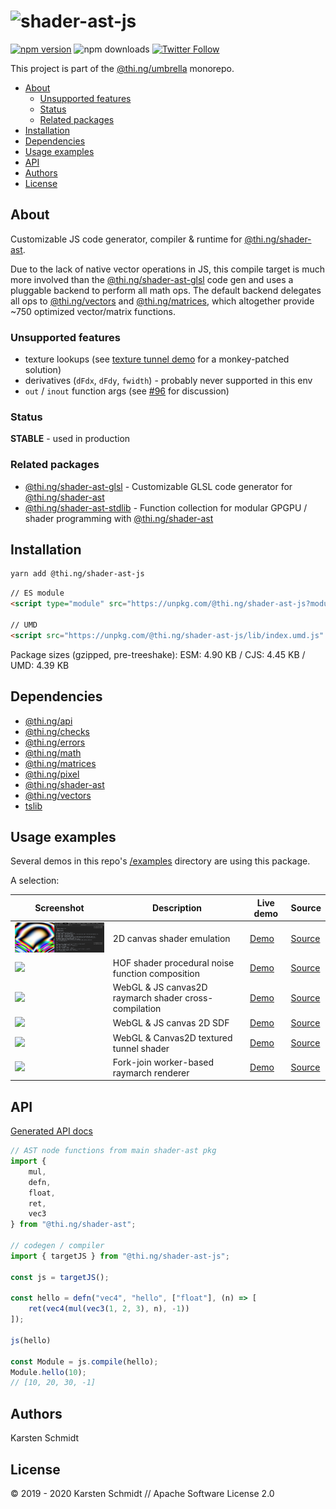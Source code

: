 <!-- This file is generated - DO NOT EDIT! -->

# ![shader-ast-js](https://media.thi.ng/umbrella/banners/thing-shader-ast-js.svg?aeb21a95)

[![npm version](https://img.shields.io/npm/v/@thi.ng/shader-ast-js.svg)](https://www.npmjs.com/package/@thi.ng/shader-ast-js)
![npm downloads](https://img.shields.io/npm/dm/@thi.ng/shader-ast-js.svg)
[![Twitter Follow](https://img.shields.io/twitter/follow/thing_umbrella.svg?style=flat-square&label=twitter)](https://twitter.com/thing_umbrella)

This project is part of the
[@thi.ng/umbrella](https://github.com/thi-ng/umbrella/) monorepo.

- [About](#about)
  - [Unsupported features](#unsupported-features)
  - [Status](#status)
  - [Related packages](#related-packages)
- [Installation](#installation)
- [Dependencies](#dependencies)
- [Usage examples](#usage-examples)
- [API](#api)
- [Authors](#authors)
- [License](#license)

## About

Customizable JS code generator, compiler & runtime for [@thi.ng/shader-ast](https://github.com/thi-ng/umbrella/tree/develop/packages/shader-ast).

Due to the lack of native vector operations in JS, this compile target
is much more involved than the
[@thi.ng/shader-ast-glsl](https://github.com/thi-ng/umbrella/tree/develop/packages/shader-ast-glsl)
code gen and uses a pluggable backend to perform all math ops. The
default backend delegates all ops to
[@thi.ng/vectors](https://github.com/thi-ng/umbrella/tree/develop/packages/vectors)
and
[@thi.ng/matrices](https://github.com/thi-ng/umbrella/tree/develop/packages/matrices),
which altogether provide ~750 optimized vector/matrix functions.

### Unsupported features

- texture lookups (see [texture tunnel
  demo](https://github.com/thi-ng/umbrella/tree/develop/examples/shader-ast-tunnel)
  for a monkey-patched solution)
- derivatives (`dFdx`, `dFdy`, `fwidth`) - probably never supported in
  this env
- `out` / `inout` function args (see
  [#96](https://github.com/thi-ng/umbrella/issues/96) for discussion)

### Status

**STABLE** - used in production

### Related packages

- [@thi.ng/shader-ast-glsl](https://github.com/thi-ng/umbrella/tree/develop/packages/shader-ast-glsl) - Customizable GLSL code generator for [@thi.ng/shader-ast](https://github.com/thi-ng/umbrella/tree/develop/packages/shader-ast)
- [@thi.ng/shader-ast-stdlib](https://github.com/thi-ng/umbrella/tree/develop/packages/shader-ast-stdlib) - Function collection for modular GPGPU / shader programming with [@thi.ng/shader-ast](https://github.com/thi-ng/umbrella/tree/develop/packages/shader-ast)

## Installation

```bash
yarn add @thi.ng/shader-ast-js
```

```html
// ES module
<script type="module" src="https://unpkg.com/@thi.ng/shader-ast-js?module" crossorigin></script>

// UMD
<script src="https://unpkg.com/@thi.ng/shader-ast-js/lib/index.umd.js" crossorigin></script>
```

Package sizes (gzipped, pre-treeshake): ESM: 4.90 KB / CJS: 4.45 KB / UMD: 4.39 KB

## Dependencies

- [@thi.ng/api](https://github.com/thi-ng/umbrella/tree/develop/packages/api)
- [@thi.ng/checks](https://github.com/thi-ng/umbrella/tree/develop/packages/checks)
- [@thi.ng/errors](https://github.com/thi-ng/umbrella/tree/develop/packages/errors)
- [@thi.ng/math](https://github.com/thi-ng/umbrella/tree/develop/packages/math)
- [@thi.ng/matrices](https://github.com/thi-ng/umbrella/tree/develop/packages/matrices)
- [@thi.ng/pixel](https://github.com/thi-ng/umbrella/tree/develop/packages/pixel)
- [@thi.ng/shader-ast](https://github.com/thi-ng/umbrella/tree/develop/packages/shader-ast)
- [@thi.ng/vectors](https://github.com/thi-ng/umbrella/tree/develop/packages/vectors)
- [tslib](https://github.com/thi-ng/umbrella/tree/develop/packages/undefined)

## Usage examples

Several demos in this repo's
[/examples](https://github.com/thi-ng/umbrella/tree/develop/examples)
directory are using this package.

A selection:

| Screenshot                                                                                                                   | Description                                           | Live demo                                                 | Source                                                                                 |
| ---------------------------------------------------------------------------------------------------------------------------- | ----------------------------------------------------- | --------------------------------------------------------- | -------------------------------------------------------------------------------------- |
| <img src="https://raw.githubusercontent.com/thi-ng/umbrella/develop/assets/shader-ast/shader-ast-01.jpg" width="240"/>       | 2D canvas shader emulation                            | [Demo](https://demo.thi.ng/umbrella/shader-ast-canvas2d/) | [Source](https://github.com/thi-ng/umbrella/tree/develop/examples/shader-ast-canvas2d) |
| <img src="https://raw.githubusercontent.com/thi-ng/umbrella/develop/assets/examples/shader-ast-noise.jpg" width="240"/>      | HOF shader procedural noise function composition      | [Demo](https://demo.thi.ng/umbrella/shader-ast-noise/)    | [Source](https://github.com/thi-ng/umbrella/tree/develop/examples/shader-ast-noise)    |
| <img src="https://raw.githubusercontent.com/thi-ng/umbrella/develop/assets/shader-ast/shader-ast-raymarch.jpg" width="240"/> | WebGL & JS canvas2D raymarch shader cross-compilation | [Demo](https://demo.thi.ng/umbrella/shader-ast-raymarch/) | [Source](https://github.com/thi-ng/umbrella/tree/develop/examples/shader-ast-raymarch) |
| <img src="https://raw.githubusercontent.com/thi-ng/umbrella/develop/assets/examples/shader-ast-sdf2d.jpg" width="240"/>      | WebGL & JS canvas 2D SDF                              | [Demo](https://demo.thi.ng/umbrella/shader-ast-sdf2d/)    | [Source](https://github.com/thi-ng/umbrella/tree/develop/examples/shader-ast-sdf2d)    |
| <img src="https://raw.githubusercontent.com/thi-ng/umbrella/develop/assets/examples/shader-ast-tunnel.jpg" width="240"/>     | WebGL & Canvas2D textured tunnel shader               | [Demo](https://demo.thi.ng/umbrella/shader-ast-tunnel/)   | [Source](https://github.com/thi-ng/umbrella/tree/develop/examples/shader-ast-tunnel)   |
| <img src="https://raw.githubusercontent.com/thi-ng/umbrella/develop/assets/examples/shader-ast-workers.jpg" width="240"/>    | Fork-join worker-based raymarch renderer              | [Demo](https://demo.thi.ng/umbrella/shader-ast-workers/)  | [Source](https://github.com/thi-ng/umbrella/tree/develop/examples/shader-ast-workers)  |

## API

[Generated API docs](https://docs.thi.ng/umbrella/shader-ast-js/)

```ts
// AST node functions from main shader-ast pkg
import {
    mul,
    defn,
    float,
    ret,
    vec3
} from "@thi.ng/shader-ast";

// codegen / compiler
import { targetJS } from "@thi.ng/shader-ast-js";

const js = targetJS();

const hello = defn("vec4", "hello", ["float"], (n) => [
    ret(vec4(mul(vec3(1, 2, 3), n), -1))
]);

js(hello)

const Module = js.compile(hello);
Module.hello(10);
// [10, 20, 30, -1]
```

## Authors

Karsten Schmidt

## License

&copy; 2019 - 2020 Karsten Schmidt // Apache Software License 2.0
